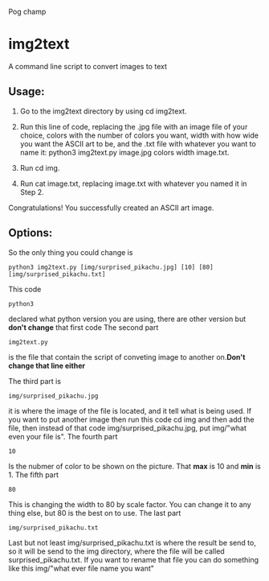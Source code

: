 Pog champ 
# img2text
A command line script to convert images to text 

## Usage:
1) Go to the img2text directory by using cd img2text.

2) Run this line of code, replacing the .jpg file with an image file of your choice, colors with the number of colors you want, width with how wide you want the ASCII art to be, and the .txt file with whatever you want to name it: python3 img2text.py image.jpg colors width image.txt.

3) Run cd img.

4) Run cat image.txt, replacing image.txt with whatever you named it in Step 2.

Congratulations! You successfully created an ASCII art image.

## Options:
So the only thing you could change is 
```
python3 img2text.py [img/surprised_pikachu.jpg] [10] [80] [img/surprised_pikachu.txt]

```
This code 
```
python3
```
declared what python version you are using, there are other version but **don't change** that first code
The second part 
```
img2text.py
```
is the file that contain the script of conveting image to another on.**Don't change that line either**

The third part is 
```
img/surprised_pikachu.jpg
```
it is where  the image of the file is located, and it tell what is being used. If you want to put another image then run this code cd img
and then add the file, then instead of that code img/surprised_pikachu.jpg, put img/"what even your file is".
The fourth part
```
10
```
Is the nubmer of color to be shown on the picture. That **max** is 10 and **min** is 1.
The fifth part
```
80
```
This is  changing the width to 80 by scale factor. You can change it to any thing else, but 80 is the best on to use.
The last part 
```
img/surprised_pikachu.txt
```
Last but not least 
img/surprised_pikachu.txt is where the result  be send to, so it will be send to the img directory, where the file will be called
surprised_pikachu.txt. If you want to rename that file you can do something like this img/"what ever file name you want" 
